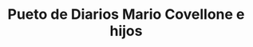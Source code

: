 ---
title: "Pueto de Diarios Mario Covellone e hijos"
url: /florencio-varela/pueto-de-diarios-mario-covellone-e-hijos/
shop: quiosco
---